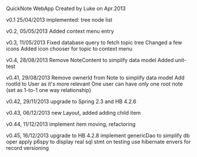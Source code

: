 QuickNote WebApp Created by Luke on Apr.2013

v0.1 25/04/2013
implemented: tree node list

v0.2, 05/05/2013
Added context menu entry

v0.3, 11/05/2013
Fixed database query to fetch topic tree
Changed a few icons
Added icon chooser for topic to context menu

v0.4, 28/08/2013
Remove NoteContent to simplify data model
Added unit-test

v0.41, 29/08/2013
Remove ownerId from Note to simplify data model
Add rootId to User as it's more relevant
One user can have only one root note (set as 1-to-1 one way relationship)

v0.42, 29/11/2013
upgrade to Spring 2.3 and HB 4.2.6

v0.43, 06/12/2013
new Layout, added adding child item

v0.44, 11/12/2013
implement item moving, refactoring

v0.45, 16/12/2013
upgrade to HB 4.2.8
implement genericDao to simplify db oper
apply p6spy to display real sql stmt on testing
use hibernate envers for record versioning

